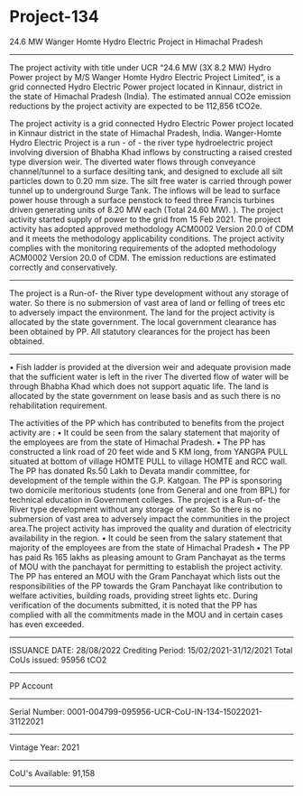 # Project-134
24.6 MW Wanger Homte Hydro Electric Project in Himachal Pradesh
_________________
The project activity with title under UCR “24.6 MW (3X 8.2 MW) Hydro Power project by M/S Wanger Homte Hydro Electric Project Limited”, is a grid connected Hydro Electric Power project located in Kinnaur, district in the state of Himachal Pradesh (India). The estimated annual CO2e emission reductions by the project activity are expected to be 112,856 tCO2e.

The project activity is a grid connected Hydro Electric Power project located in Kinnaur district in the state of Himachal Pradesh, India. Wanger-Homte Hydro Electric Project is a run - of - the river type hydroelectric project involving diversion of Bhabha Khad inflows by constructing a raised crested type diversion weir. The diverted water flows through conveyance channel/tunnel to a surface desilting tank, and designed to exclude all silt particles down to 0.20 mm size. The silt free water is carried through power tunnel up to underground Surge Tank. The inflows will be lead to surface power house through a surface penstock to feed three Francis turbines driven generating units of 8.20 MW each (Total 24.60 MW). ).  The project activity started supply of power to the grid from 15 Feb 2021. The project activity has adopted approved methodology ACM0002 Version 20.0 of CDM and it meets the methodology applicability conditions. The project activity complies with the monitoring requirements of the adopted methodology ACM0002 Version 20.0 of CDM. The emission reductions are estimated correctly and conservatively.

_______________
The project is a Run-of- the River type development without any storage of water. So there is no submersion of vast area of land or felling of trees etc to adversely impact the environment. The land for the project activity is allocated by the state government. The local government clearance has been obtained by PP. All statutory clearances for the project has been obtained.  
_______________
• Fish ladder is provided at the diversion weir and adequate provision made that the sufficient water is left in the river The diverted flow of water will be through Bhabha Khad which does not support aquatic life. The land is allocated by the state government on lease basis and as such there is no rehabilitation requirement.

The activities of the PP which has contributed to benefits from the project activity are : 
• It could be seen from the salary statement that majority of the employees are from the state of Himachal Pradesh. 
• The PP has constructed a link road of 20 feet wide and 5 KM long, from YANGPA PULL situated at bottom of village HOMTE PULL to village HOMTE and RCC wall.
The PP has donated Rs.50 Lakh to Devata mandir committee, for development of the temple within the G.P. Katgoan.
The PP is sponsoring two domicile meritorious students (one from General and one from BPL) for technical education in Government colleges.
The project is a Run-of- the River type development without any storage of water. So there is no submersion of vast area to adversely impact the communities in the project area.The project activity has improved the quality and duration of electricity availability in the region. 
• It could be seen from the salary statement that majority of the employees are from the state of Himachal Pradesh • 
The PP has paid Rs 165 lakhs as pleasing amount to Gram Panchayat as the terms of MOU with the panchayat for permitting to establish the project activity. 
The PP has entered an MOU with the Gram Panchayat which lists out the responsibilities of the PP towards the Gram Panchayat like contribution to welfare activities, building roads, providing street lights etc. During verification of the documents submitted, it is noted that the PP has complied with all the commitments made in the MOU and in certain cases has even exceeded. 
________________________
ISSUANCE DATE: 28/08/2022
Crediting Period: 15/02/2021-31/12/2021
Total CoUs issued: 95956 tCO2
___________________
PP Account
_____________
Serial Number: 0001-004799-095956-UCR-CoU-IN-134-15022021-31122021
_____________
Vintage Year: 2021
________________
CoU's Available: 91,158
________________
